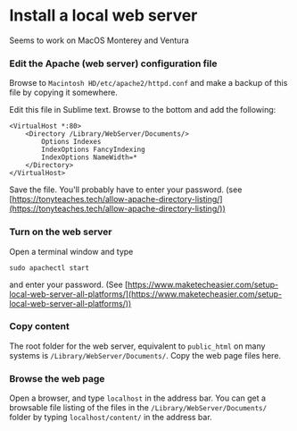 # Install a local web server #

Seems to work on MacOS Monterey and Ventura

### Edit the Apache (web server) configuration file ###

Browse to `Macintosh HD/etc/apache2/httpd.conf` and make a backup of this file by copying it somewhere.  

Edit this file in Sublime text.  Browse to the bottom and add the following:

	<VirtualHost *:80>
	    <Directory /Library/WebServer/Documents/>
	        Options Indexes
	        IndexOptions FancyIndexing
	        IndexOptions NameWidth=*
	    </Directory>
	</VirtualHost>

Save the file.  You'll probably have to enter your password. (see [https://tonyteaches.tech/allow-apache-directory-listing/](https://tonyteaches.tech/allow-apache-directory-listing/))

### Turn on the web server ###

Open a terminal window and type

	sudo apachectl start

and enter your password.  (See [https://www.maketecheasier.com/setup-local-web-server-all-platforms/](https://www.maketecheasier.com/setup-local-web-server-all-platforms/))

### Copy content ###

The root folder for the web server, equivalent to `public_html` on many systems is `/Library/WebServer/Documents/`.  Copy the web page files here.

### Browse the web page ###

Open a browser, and type `localhost` in the address bar.  You can get a browsable file listing of the files in the `/Library/WebServer/Documents/` folder by typing `localhost/content/` in the address bar.
